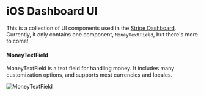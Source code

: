 # iOS Dashboard UI

This is a collection of UI components used in the [Stripe Dashboard](https://itunes.apple.com/us/app/stripe-dashboard/id978516833?mt=8). Currently, it only contains one component, `MoneyTextField`, but there's more to come!

#### MoneyTextField

MoneyTextField is a text field for handling money. It includes many customization options, and supports most currencies and locales.

![MoneyTextField](https://raw.github.com/stripe/ios-dashboard-ui/master/gifs/MoneyTextField.gif)
